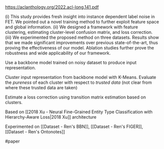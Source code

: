https://aclanthology.org/2022.acl-long.141.pdf

(i) This study provides fresh insight into instance dependent label noise in FET. We pointed out a novel training method to further exploit feature space and global information. 
(ii) We designed a framework with feature clustering, estimating cluster-level confusion matrix, and loss correction. 
(iii) We experimented the proposed method on three datasets. Results show that we made significant improvements over previous state-of-the-art, thus proving the effectiveness of our model. Ablation studies further prove the robustness and wide applicability of our framework.

Use a backbone model trained on noisy dataset to produce input representation.

Cluster input representation from backbone model with K-Means. Evaluate the *pureness* of each cluster with respect to *trusted data* (not clear from where these trusted data are taken)

Estimate a loss correction using transition matrix estimation based on clusters.

Based on [[2018 Xu - Neural Fine-Grained Entity Type Classification with Hierarchy-Aware Loss|2018 Xu]] architecture 

Experimented on [[Dataset - Ren's BBN]], [[Dataset - Ren's FIGER]], [[Dataset - Ren's Ontonotes]]

#paper 
